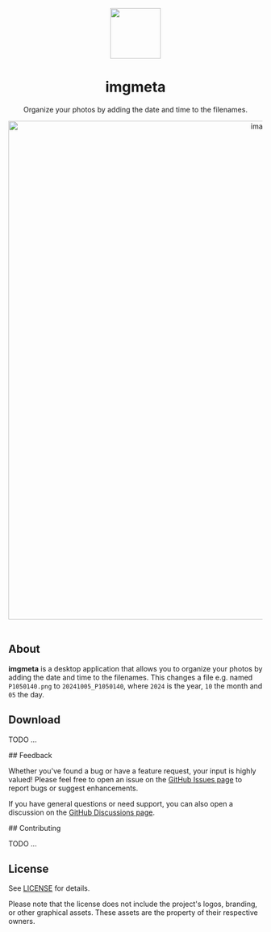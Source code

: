 <p align="center">
    <div align="center">
        <img src="electron/src/renderer/src/assets/images/AppLogo.png" height="100px">
    </div>
    <h1 align="center">imgmeta</h1>
    <p align="center">
        Organize your photos by adding the date and time to the filenames.
    </p>
</p>


<div align="center">
    <img width="986" alt="image" src="https://github.com/user-attachments/assets/2e8e46d3-1ca2-4cb8-b499-4db7ecc88c26">
</div>

<br>

## About
**imgmeta** is a desktop application that allows you to organize your photos by adding the date and time
to the filenames. This changes a file e.g. named `P1050140.png` to `20241005_P1050140`, where `2024` is the year, 
`10` the month and `05` the day.

## Download
TODO ...

## Feedback

Whether you've found a bug or have a feature request, your input is highly valued! 
Please feel free to open an issue on the [GitHub Issues page](https://github.com/codeofandrin/imgmeta/issues) 
to report bugs or suggest enhancements.

If you have general questions or need support, you can also open a discussion on the
[GitHub Discussions page](https://github.com/codeofandrin/imgmeta/discussions).

## Contributing

TODO ...

## License

See [LICENSE](./LICENSE) for details.

Please note that the license does not include the project's logos, branding, or other graphical assets. 
These assets are the property of their respective owners.
